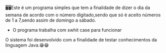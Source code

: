 🖥️🖥Este é um programa simples que tem a finalidade de dizer o dia da semana de acordo com o número digitado,sendo que só é aceito números de 1 a 7,sendo assim de domingo a sábado.

- O programa trabalha com swhit case para funcionar

O sistema foi desenvolvido com a finalidade de testar conhecimentos da linguagem Java.😁😁

